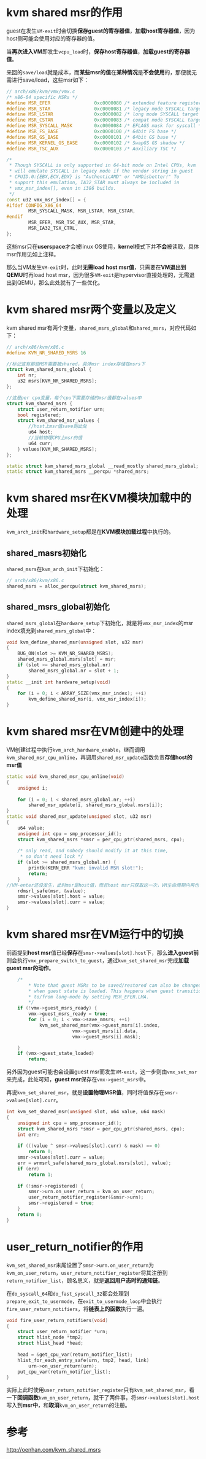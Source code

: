 
# kvm shared msr的作用

guest在发生`VM-exit`时会切换**保存guest的寄存器值**，**加载host寄存器值**，因为host侧可能会使用对应的寄存器的值。

当**再次进入VM**即发生`vcpu_load`时，**保存host寄存器值**，**加载guest的寄存器值**。

来回的`save/load`就是成本，而**某些msr的值**在**某种情况**是**不会使用**的，那便就无需进行save/load，这些msr如下：

```cpp
// arch/x86/kvm/vmx/vmx.c
/* x86-64 specific MSRs */
#define MSR_EFER                0xc0000080 /* extended feature register */
#define MSR_STAR                0xc0000081 /* legacy mode SYSCALL target */
#define MSR_LSTAR               0xc0000082 /* long mode SYSCALL target */
#define MSR_CSTAR               0xc0000083 /* compat mode SYSCALL target */
#define MSR_SYSCALL_MASK        0xc0000084 /* EFLAGS mask for syscall */
#define MSR_FS_BASE             0xc0000100 /* 64bit FS base */
#define MSR_GS_BASE             0xc0000101 /* 64bit GS base */
#define MSR_KERNEL_GS_BASE      0xc0000102 /* SwapGS GS shadow */
#define MSR_TSC_AUX             0xc0000103 /* Auxiliary TSC */

/*
 * Though SYSCALL is only supported in 64-bit mode on Intel CPUs, kvm
 * will emulate SYSCALL in legacy mode if the vendor string in guest
 * CPUID.0:{EBX,ECX,EDX} is "AuthenticAMD" or "AMDisbetter!" To
 * support this emulation, IA32_STAR must always be included in
 * vmx_msr_index[], even in i386 builds.
 */
const u32 vmx_msr_index[] = {
#ifdef CONFIG_X86_64
        MSR_SYSCALL_MASK, MSR_LSTAR, MSR_CSTAR,
#endif
        MSR_EFER, MSR_TSC_AUX, MSR_STAR,
        MSR_IA32_TSX_CTRL,
};
```

这些msr只在**userspace**才会被linux OS使用，**kernel**模式下并**不会**被读取，具体msr作用见如上注释。

那么当VM发生`VM-exit`时，此时**无需load host msr值**，只需要在**VM退出到QEMU**时再load host msr，因为很多`VM-exit`是hypervisor直接处理的，无需退出到QEMU，那么此处就有了一些优化。

# kvm shared msr两个变量以及定义

kvm shared msr有两个变量，`shared_msrs_global`和`shared_msrs`，对应代码如下：

```cpp
// arch/x86/kvm/x86.c
#define KVM_NR_SHARED_MSRS 16

//标记这有那些MSR需要被shared，具体msr index存储在msrs下
struct kvm_shared_msrs_global {
    int nr;
    u32 msrs[KVM_NR_SHARED_MSRS];
};

//这是per cpu变量，每个cpu下需要存储的msr值都在values中
struct kvm_shared_msrs {
    struct user_return_notifier urn;
    bool registered;
    struct kvm_shared_msr_values {
        //host上msr值save到此处
        u64 host;
        //当前物理CPU上msr的值
        u64 curr;
    } values[KVM_NR_SHARED_MSRS];
};

static struct kvm_shared_msrs_global __read_mostly shared_msrs_global;
static struct kvm_shared_msrs __percpu *shared_msrs;
```

# kvm shared msr在KVM模块加载中的处理

`kvm_arch_init`和`hardware_setup`都是在**KVM模块加载过程**中执行的。

## shared_masrs初始化

`shared_msrs`在`kvm_arch_init`下初始化：

```cpp
// arch/x86/kvm/x86.c
shared_msrs = alloc_percpu(struct kvm_shared_msrs);
```

## shared_msrs_global初始化

`shared_msrs_global`在`hardware_setup`下初始化，就是将`vmx_msr_index`的msr index填充到`shared_msrs_global`中：

```cpp
void kvm_define_shared_msr(unsigned slot, u32 msr)
{
    BUG_ON(slot >= KVM_NR_SHARED_MSRS);
    shared_msrs_global.msrs[slot] = msr;
    if (slot >= shared_msrs_global.nr)
        shared_msrs_global.nr = slot + 1;
}
static __init int hardware_setup(void)
{
    for (i = 0; i < ARRAY_SIZE(vmx_msr_index); ++i)
        kvm_define_shared_msr(i, vmx_msr_index[i]);
}
```

# kvm shared msr在VM创建中的处理

VM创建过程中执行`kvm_arch_hardware_enable`，继而调用`kvm_shared_msr_cpu_online`，再调用`shared_msr_update`函数负责**存储host的msr值**

```cpp
static void kvm_shared_msr_cpu_online(void)
{
    unsigned i;
 
    for (i = 0; i < shared_msrs_global.nr; ++i)
        shared_msr_update(i, shared_msrs_global.msrs[i]);
}
static void shared_msr_update(unsigned slot, u32 msr)
{
    u64 value;
    unsigned int cpu = smp_processor_id();
    struct kvm_shared_msrs *smsr = per_cpu_ptr(shared_msrs, cpu);
 
    /* only read, and nobody should modify it at this time,
     * so don't need lock */
    if (slot >= shared_msrs_global.nr) {
        printk(KERN_ERR "kvm: invalid MSR slot!");
        return;
    }
//VM-enter还没发生，此时msr是host值，而且host msr只获取这一次，VM生命周期内再也不会更新
    rdmsrl_safe(msr, &value);
    smsr->values[slot].host = value;
    smsr->values[slot].curr = value;
}
```

# kvm shared msr在VM运行中的切换

前面提到**host msr**值已经**保存**在`smsr->values[slot].host`下，那么**进入guest前**则会执行`vmx_prepare_switch_to_guest`，通过`kvm_set_shared_msr`完成**加载guest msr的动作**。

```cpp
    /*
        * Note that guest MSRs to be saved/restored can also be changed
        * when guest state is loaded. This happens when guest transitions
        * to/from long-mode by setting MSR_EFER.LMA.
        */
    if (!vmx->guest_msrs_ready) {
        vmx->guest_msrs_ready = true;
        for (i = 0; i < vmx->save_nmsrs; ++i)
            kvm_set_shared_msr(vmx->guest_msrs[i].index,
                        vmx->guest_msrs[i].data,
                        vmx->guest_msrs[i].mask);

    }
    if (vmx->guest_state_loaded)
        return;
```

另外因为guest可能也会设置guest msr而发生`VM-exit`，这一步则由`vmx_set_msr`来完成，此处可知，**guest msr**保存在`vmx->guest_msrs`中。

再说`kvm_set_shared_msr`，就是**设置物理MSR值**，同时将值保存在`smsr->values[slot].curr`。

```cpp
int kvm_set_shared_msr(unsigned slot, u64 value, u64 mask)
{
    unsigned int cpu = smp_processor_id();
    struct kvm_shared_msrs *smsr = per_cpu_ptr(shared_msrs, cpu);
    int err;
 
    if (((value ^ smsr->values[slot].curr) & mask) == 0)
        return 0;
    smsr->values[slot].curr = value;
    err = wrmsrl_safe(shared_msrs_global.msrs[slot], value);
    if (err)
        return 1;
 
    if (!smsr->registered) {
        smsr->urn.on_user_return = kvm_on_user_return;
        user_return_notifier_register(&smsr->urn);
        smsr->registered = true;
    }
    return 0;
}
```

# user_return_notifier的作用

`kvm_set_shared_msr`末尾设置了`smsr->urn.on_user_return`为`kvm_on_user_return`，`user_return_notifier_register`将其注册到`return_notifier_list`，顾名思义，就是**返回用户态时的通知链**。

在`do_syscall_64`和`do_fast_syscall_32`都会处理到`prepare_exit_to_usermode`，在`exit_to_usermode_loop`中会执行`fire_user_return_notifiers`，将**链表上的函数**执行一遍。

```cpp
void fire_user_return_notifiers(void)
{
    struct user_return_notifier *urn;
    struct hlist_node *tmp2;
    struct hlist_head *head;
 
    head = &get_cpu_var(return_notifier_list);
    hlist_for_each_entry_safe(urn, tmp2, head, link)
        urn->on_user_return(urn);
    put_cpu_var(return_notifier_list);
}
```

实际上此时使用`user_return_notifier_register`只有`kvm_set_shared_msr`，看一下**回调函数**`kvm_on_user_return`，就干了两件事，将`smsr->values[slot].host`写入到**msr中**，和**取消**`kvm_on_user_return`的注册。




# 参考

http://oenhan.com/kvm_shared_msrs